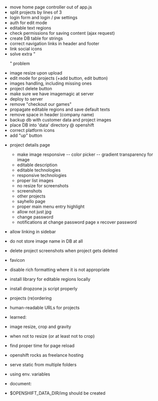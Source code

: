  + move home page controller out of app.js
 + split projects by lines of 3
 + login form and login / pw settings
 + auth for edit mode
 + editable text regions
 + check permissions for saving content (ajax request)
 + create DB table for strings
 + correct navigation links in header and footer
 + link social icons
 + solve extra "<p>" problem
 + image resize upon upload
 + edit mode for projects (+add button, edit button)
 + images handling, including missing ones
 + project delete button
 + make sure we have imagemagic at server
 + deploy to server
 + remove "checkout our games"
 + propagate editable regions and save default texts
 + remove space in header (company name)
 + backup db with customer data and project images
 + place DB into 'data' directory @ openshift
 + correct platform icons
 + add "up" button

 - project details page
   + make image responsive
   -- color picker
   -- gradient transparency for image
   + editable description 
   + editable technologies
   + responsive technologies
   + proper list images
   + no resize for screenshots
   + screenshots
   + other projects
   + sayhello page
   + proper main menu entry highlight
   + allow not just jpg
   + change password
   + notifications at change password page
 x recover password
 - allow linking in sidebar
 - do not store image name in DB at all
 - delete project screenshots when project gets deleted
 - favicon
 - disable rich formatting where it is not appropriate
 - install library for editable regions locally
 - install dropzone js script properly
 - projects (re)ordering
 - human-readable URLs for projects


 - learned:
  - image resize, crop and gravity
  - when not to resize (or at least not to crop)
  - find proper time for page reload
  - openshift rocks as freelance hosting
  - serve static from multiple folders
  - using env. variables
  
 - document:
  - $OPENSHIFT_DATA_DIR/img should be created
